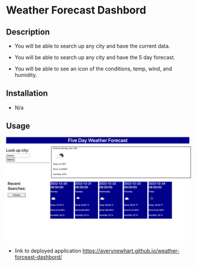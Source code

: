 # Weather Forecast Dashbord

## Description

- You will be able to search up any city and have the current data.

- You will be able to search up any city and have the 5 day forecast.

- You will be able to see an icon of the conditions, temp, wind, and humidity.

## Installation

- N/a

## Usage

![screenshot of website](forecastSS.png)

- link to deployed application https://averynewhart.github.io/weather-forceast-dashbord/
